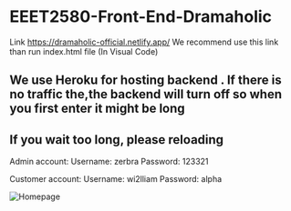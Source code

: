 # EEET2580-Front-End-Dramaholic
Link https://dramaholic-official.netlify.app/
We recommend use this link than run index.html file (In Visual Code)
  <h2> We use Heroku for hosting backend . If there is no traffic the,the backend will turn off so when you first enter it might be long</h2>
 <h2>If you wait too long, please reloading</h2>
 
 Admin account: 
Username: zerbra
Password: 123321

Customer account:
Username: wi2lliam
Password: alpha

 
 
![Homepage](https://user-images.githubusercontent.com/67695658/169047047-67115a3d-5f6f-46e3-887d-54a0378c5cce.png)

